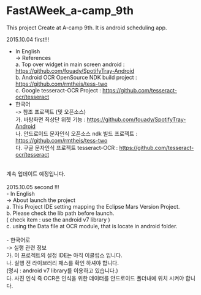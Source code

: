 # FastAWeek_a-camp_9th
This project Create at A-camp 9th. It is android scheduling app.


2015.10.04 first!!!<br>
- In English  <br>
 -> References  <br>
  a. Top over widget in main screen android : https://github.com/fouady/SpotifyTray-Android  <br>
  b. Android OCR OpenSource NDK build project : https://github.com/rmtheis/tess-two <br>
  c. Google tesseract-OCR Project : https://github.com/tesseract-ocr/tesseract <br>
- 한국어 <br>
 -> 참조 프로젝트 (및 오픈소스) <br>
  가. 바탕화면 최상단 위젯 기능 : https://github.com/fouady/SpotifyTray-Android <br>
  나. 안드로이드 문자인식 오픈소스 ndk 빌드 프로젝트 : https://github.com/rmtheis/tess-two <br>
  다. 구글 문자인식 프로젝트 tesseract-OCR : https://github.com/tesseract-ocr/tesseract <br>
<br>
계속 업데이트 예정입니다.<br>

<br>
2015.10.05 second !!! <br>
- In English <br>
 -> About launch the project <br>
  a. This Project IDE setting mapping the Eclipse Mars Version Project.<br>
  b. Please check the lib path before launch. <br>
    ( check item : use the android v7 library ) <br>
  c. using the Data file at OCR module, that is locate in android folder.<br> 
<br>
- 한국어로 <br>
 -> 실행 관련 정보 <br> 
  가. 이 프로젝트의 설정 IDE는 아직 이클립스 입니다. <br>
  나. 실행 전 라이브러리 패스를 확인 하셔야 합니다. <br>
      (명시 : android v7 library를 이용하고 있습니다.) <br>
  다. 사진 인식 즉 OCR은 인식을 위한 데이터를 안드로이드 폴더내에 위치 시켜야 합니다. <br>

